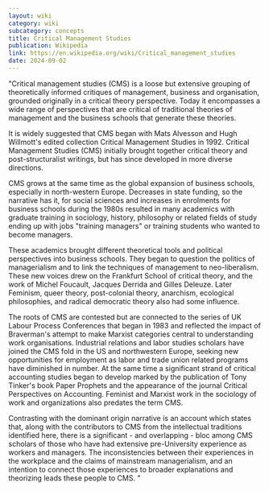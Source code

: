 ```yaml
---
layout: wiki
category: wiki
subcategory: concepts
title: Critical Management Studies
publication: Wikipedia
link: https://en.wikipedia.org/wiki/Critical_management_studies
date: 2024-09-02
---
```


"Critical management studies (CMS) is a loose but extensive grouping of theoretically informed critiques of management, business and organisation, grounded originally in a critical theory perspective. Today it encompasses a wide range of perspectives that are critical of traditional theories of management and the business schools that generate these theories.

It is widely suggested that CMS began with Mats Alvesson and Hugh Willmott's edited collection Critical Management Studies in 1992. Critical Management Studies (CMS) initially brought together critical theory and post-structuralist writings, but has since developed in more diverse directions.

CMS grows at the same time as the global expansion of business schools, especially in north-western Europe. Decreases in state funding, so the narrative has it, for social sciences and increases in enrolments for business schools during the 1980s resulted in many academics with graduate training in sociology, history, philosophy or related fields of study ending up with jobs "training managers" or training students who wanted to become managers.

These academics brought different theoretical tools and political perspectives into business schools. They began to question the politics of managerialism and to link the techniques of management to neo-liberalism. These new voices drew on the Frankfurt School of critical theory, and the work of Michel Foucault, Jacques Derrida and Gilles Deleuze. Later Feminism, queer theory, post-colonial theory, anarchism, ecological philosophies, and radical democratic theory also had some influence.

The roots of CMS are contested but are connected to the series of UK Labour Process Conferences that began in 1983 and reflected the impact of Braverman's attempt to make Marxist categories central to understanding work organisations. Industrial relations and labor studies scholars have joined the CMS fold in the US and northwestern Europe, seeking new opportunities for employment as labor and trade union related programs have diminished in number. At the same time a significant strand of critical accounting studies began to develop marked by the publication of Tony Tinker's book Paper Prophets and the appearance of the journal Critical Perspectives on Accounting. Feminist and Marxist work in the sociology of work and organizations also predates the term CMS.

Contrasting with the dominant origin narrative is an account which states that, along with the contributors to CMS from the intellectual traditions identified here, there is a significant - and overlapping - bloc among CMS scholars of those who have had extensive pre-University experience as workers and managers. The inconsistencies between their experiences in the workplace and the claims of mainstream managerialism, and an intention to connect those experiences to broader explanations and theorizing leads these people to CMS. "
